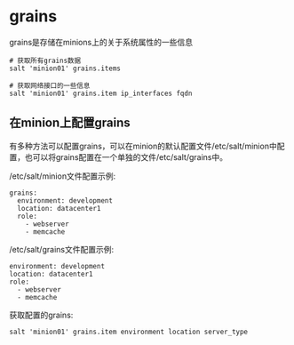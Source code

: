 # grains

grains是存储在minions上的关于系统属性的一些信息

```
# 获取所有grains数据
salt 'minion01' grains.items

# 获取网络接口的一些信息
salt 'minion01' grains.item ip_interfaces fqdn
```

## 在minion上配置grains

有多种方法可以配置grains，可以在minion的默认配置文件/etc/salt/minion中配置，也可以将grains配置在一个单独的文件/etc/salt/grains中。

/etc/salt/minion文件配置示例:
```
grains:
  environment: development
  location: datacenter1
  role:
    - webserver
    - memcache
```

/etc/salt/grains文件配置示例:
```
environment: development
location: datacenter1
role:
  - webserver
  - memcache
```

获取配置的grains:
```
salt 'minion01' grains.item environment location server_type
```
